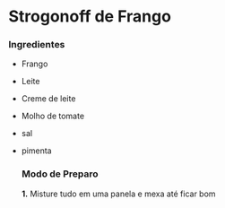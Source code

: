 # Strogonoff de Frango

### Ingredientes

- Frango

- Leite

- Creme de leite 

- Molho de tomate

- sal

- pimenta
  
  ### Modo de Preparo
  
  **1.** Misture tudo em uma panela e mexa até ficar bom
